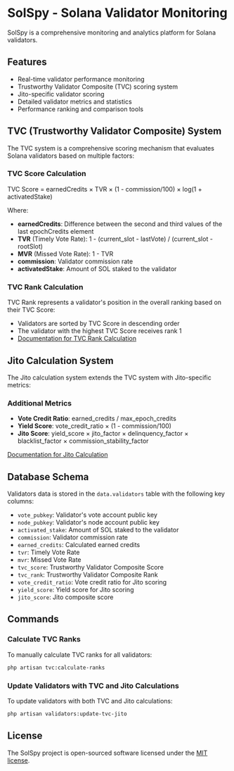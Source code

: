 # SolSpy - Solana Validator Monitoring

SolSpy is a comprehensive monitoring and analytics platform for Solana validators.

## Features

- Real-time validator performance monitoring
- Trustworthy Validator Composite (TVC) scoring system
- Jito-specific validator scoring
- Detailed validator metrics and statistics
- Performance ranking and comparison tools

## TVC (Trustworthy Validator Composite) System

The TVC system is a comprehensive scoring mechanism that evaluates Solana validators based on multiple factors:

### TVC Score Calculation

TVC Score = earnedCredits × TVR × (1 - commission/100) × log(1 + activatedStake)

Where:
- **earnedCredits**: Difference between the second and third values of the last epochCredits element
- **TVR** (Timely Vote Rate): 1 - (current_slot - lastVote) / (current_slot - rootSlot)
- **MVR** (Missed Vote Rate): 1 - TVR
- **commission**: Validator commission rate
- **activatedStake**: Amount of SOL staked to the validator

### TVC Rank Calculation

TVC Rank represents a validator's position in the overall ranking based on their TVC Score:
- Validators are sorted by TVC Score in descending order
- The validator with the highest TVC Score receives rank 1
- [Documentation for TVC Rank Calculation](docs/tvc_rank_calculation.md)

## Jito Calculation System

The Jito calculation system extends the TVC system with Jito-specific metrics:

### Additional Metrics
- **Vote Credit Ratio**: earned_credits / max_epoch_credits
- **Yield Score**: vote_credit_ratio × (1 - commission/100)
- **Jito Score**: yield_score × jito_factor × delinquency_factor × blacklist_factor × commission_stability_factor

[Documentation for Jito Calculation](docs/jito_calculation.md)

## Database Schema

Validators data is stored in the `data.validators` table with the following key columns:
- `vote_pubkey`: Validator's vote account public key
- `node_pubkey`: Validator's node account public key
- `activated_stake`: Amount of SOL staked to the validator
- `commission`: Validator commission rate
- `earned_credits`: Calculated earned credits
- `tvr`: Timely Vote Rate
- `mvr`: Missed Vote Rate
- `tvc_score`: Trustworthy Validator Composite Score
- `tvc_rank`: Trustworthy Validator Composite Rank
- `vote_credit_ratio`: Vote credit ratio for Jito scoring
- `yield_score`: Yield score for Jito scoring
- `jito_score`: Jito composite score

## Commands

### Calculate TVC Ranks

To manually calculate TVC ranks for all validators:

```bash
php artisan tvc:calculate-ranks
```

### Update Validators with TVC and Jito Calculations

To update validators with both TVC and Jito calculations:

```bash
php artisan validators:update-tvc-jito
```

## License

The SolSpy project is open-sourced software licensed under the [MIT license](https://opensource.org/licenses/MIT).